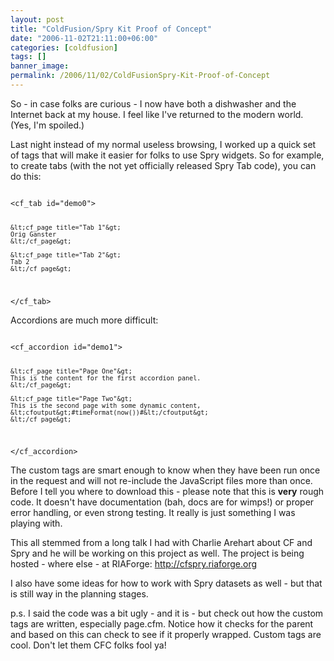 ```yaml
---
layout: post
title: "ColdFusion/Spry Kit Proof of Concept"
date: "2006-11-02T21:11:00+06:00"
categories: [coldfusion]
tags: []
banner_image: 
permalink: /2006/11/02/ColdFusionSpry-Kit-Proof-of-Concept
---
```


So - in case folks are curious - I now have both a dishwasher and the Internet back at my house. I feel like I've returned to the modern world. (Yes, I'm spoiled.)

Last night instead of my normal useless browsing, I worked up a quick set of tags that will make it easier for folks to use Spry widgets. So for example, to create tabs (with the not yet officially released Spry Tab code), you can do this:

<code>
&lt;cf_tab id="demo0"&gt;

	&lt;cf_page title="Tab 1"&gt;
	Orig Ganster
	&lt;/cf_page&gt;
	
	&lt;cf_page title="Tab 2"&gt;
	Tab 2
	&lt;/cf_page&gt;
	
&lt;/cf_tab&gt;
</code>

Accordions are much more difficult:

<code>
&lt;cf_accordion id="demo1"&gt;

	&lt;cf_page title="Page One"&gt;
	This is the content for the first accordion panel.
	&lt;/cf_page&gt;
	
	&lt;cf_page title="Page Two"&gt;
	This is the second page with some dynamic content, &lt;cfoutput&gt;#timeFormat(now())#&lt;/cfoutput&gt;
	&lt;/cf_page&gt;
	
&lt;/cf_accordion&gt;
</code>

<more />

The custom tags are smart enough to know when they have been run once in the request and will not re-include the JavaScript files more than once. Before I tell you where to download this - please note that this is <b>very</b> rough code. It doesn't have documentation (bah, docs are for wimps!) or proper error handling, or even strong testing. It really is just something I was playing with. 

This all stemmed from a long talk I had with Charlie Arehart about CF and Spry and he will be working on this project as well. The project is being hosted - where else - at RIAForge: <a href="http://cfspry.riaforge.org">http://cfspry.riaforge.org</a>

I also have some ideas for how to work with Spry datasets as well - but that is still way in the planning stages.

p.s. I said the code was a bit ugly - and it is - but check out how the custom tags are written, especially page.cfm. Notice how it checks for the parent and based on this can check to see if it properly wrapped. Custom tags are cool. Don't let them CFC folks fool ya!